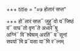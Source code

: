 +++
title = "०७ होतारं सप्त"

+++
हो᳓तारं सप्त᳓ जुहु᳓वो य᳓जिष्ठं  
यं᳓ वाघ᳓तो वृण᳓ते अध्वरे᳓षु  
अग्निं᳓ वि᳓श्वेषाम् अरतिं᳓ व᳓सूनां  
सपर्या᳓मि प्र᳓यसा या᳓मि र᳓त्नम्
